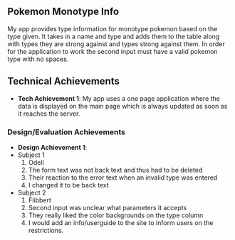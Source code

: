 ## Pokemon Monotype Info
My app provides type information for monotype pokemon based on the type given.
It takes in a name and type and adds them to the table along with types they are strong against and types strong against them.
In order for the application to work the second input must have a valid pokemon type with no spaces.

## Technical Achievements
- **Tech Achievement 1**: My app uses a one page application where the data is displayed on the main page
which is always updated as soon as it reaches the server.

### Design/Evaluation Achievements
- **Design Achievement 1**: 
- Subject 1
  1. Odell
  2. The form text was not back text and thus had to be deleted
  3. Their reaction to the error text when an invalid type was entered
  4. I changed it to be back text
- Subject 2
  1. Flibbert
  2. Second input was unclear what parameters it accepts
  3. They really liked the color backgrounds on the type column
  4. I would add an info/userguide to the site to inform users on the restrictions.
